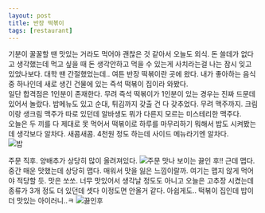 ```yaml
---
layout: post
title: 반장 떡볶이
tags: [restaurant]
---
```

기분이 꿀꿀할 땐 맛있는 거라도 먹어야 괜찮은 것 같아서 오늘도 외식. 돈 쓸데가 없다고 생각했는데 먹고 싶을 때 돈 생각안하고 먹을 수 있는게 사치라는걸 나는 잠시 잊고 있었나보다. 대학 땐 간절했었는데.. 여튼 반장 떡볶이란 곳에 왔다. 내가 좋아하는 음식 중 하나인데 새로 생긴 건물에 있는 즉석 떡볶이 집이라 와봤다.      
일단 합격점은 1인분이 존재한다. 무려 즉석 떡볶이가 1인분이 있는 경우는 진짜 드문데 있어서 놀랐다. 밥메뉴도 있고 순대, 튀김까지 갖출 건 다 갖추었다. 무려 맥주까지. 크림이랑 생크림 맥주가 따로 있던데 알바생도 뭐가 다른지 모르는 미스테리한 맥주다.      
오늘은 두 끼를 다 제대로 못 먹어서 떡볶이로 하루를 마무리하기 뭐해서 밥도 시켜봤는데 생각보다 알차다. 새콤새콤. 4천원 정도 하는데 사이드 메뉴라기엔 알차다.     
![밥](https://lh3.googleusercontent.com/-Gom9jpb7um0/VzWzFUq5S5I/AAAAAAAAAq8/96iTV5R95EsXl7kWC53d_IBkoK9wxMgyACHM/s1280/upload_-1)

주문 직후. 양배추가 상당히 많이 올려져있다.
![주문](https://lh3.googleusercontent.com/-u0DZsvk5nWc/VzWzK1Olf-I/AAAAAAAAArA/f_CCaF9yOvYih3Ofn-Qhw_IMgqn8Q3c7gCHM/s1280/upload_-1)
맛나 보이는 끓인 후!! 근데 맵다. 중간 매운 맛했는데 상당히 맵다. 매워서 맛을 잃은 느낌이랄까. 여기는 맵지 않게 먹어야 적당할 듯. 맛은 쏘쏘. 너무 맛있어서 생각날 정도도 아니고 오늘은 고추장 시켰는데 종류가 3개 정도 더 있던데 셋다 이정도면 안올거 같다. 아쉽게도.. 떡볶이 집인데 밥이 더 맛있는 아이러니..ㅋ
![끓인후](https://lh3.googleusercontent.com/-yqFVjll44G0/VzW0cZluQYI/AAAAAAAAArI/eURWeImN6nAN6fdSEVkObQ1OJHbML_SDwCHM/s1280/upload_-1)